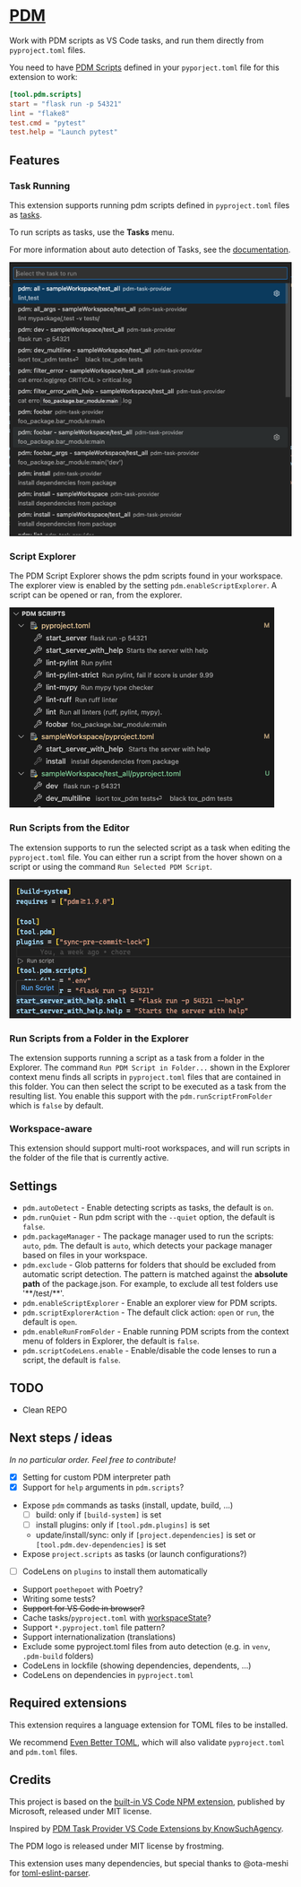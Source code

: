# [PDM](https://marketplace.visualstudio.com/items?itemName=gabdug.pdm)

Work with PDM scripts as VS Code tasks, and run them directly from `pyproject.toml` files.

You need to have [PDM Scripts](https://pdm-project.org/latest/usage/scripts/) defined in your `pyporject.toml` file for this extension to work:

```toml pyproject.toml
[tool.pdm.scripts]
start = "flask run -p 54321"
lint = "flake8"
test.cmd = "pytest"
test.help = "Launch pytest"
```

## Features

### Task Running

This extension supports running pdm scripts defined in `pyproject.toml` files as [tasks](https://code.visualstudio.com/docs/editor/tasks).

To run scripts as tasks, use the **Tasks** menu.

For more information about auto detection of Tasks, see the [documentation](https://code.visualstudio.com/Docs/editor/tasks#_task-autodetection).

![](static/screenshots/task_runner.png)

### Script Explorer

The PDM Script Explorer shows the pdm scripts found in your workspace. The explorer view is enabled by the setting `pdm.enableScriptExplorer`. A script can be opened or ran, from the explorer.

![](static/screenshots/script_explorer.png)
### Run Scripts from the Editor

The extension supports to run the selected script as a task when editing the `pyproject.toml` file. You can either run a script from
the hover shown on a script or using the command `Run Selected PDM Script`.

![](static/screenshots/pyproject_codelens.png)

### Run Scripts from a Folder in the Explorer

The extension supports running a script as a task from a folder in the Explorer. The command `Run PDM Script in Folder...` shown in the Explorer context menu finds all scripts in `pyproject.toml` files that are contained in this folder. You can then select the script to be executed as a task from the resulting list. You enable this support with the `pdm.runScriptFromFolder` which is `false` by default.

### Workspace-aware

This extension should support multi-root workspaces, and will run scripts in the folder of the file that is currently active.

## Settings

- `pdm.autoDetect` - Enable detecting scripts as tasks, the default is `on`.
- `pdm.runQuiet` - Run pdm script with the `--quiet` option, the default is `false`.
- `pdm.packageManager` - The package manager used to run the scripts: `auto`, `pdm`. The default is `auto`, which detects your package manager based on files in your workspace.
- `pdm.exclude` - Glob patterns for folders that should be excluded from automatic script detection. The pattern is matched against the **absolute path** of the package.json. For example, to exclude all test folders use '\*\*/test/\*\*'.
- `pdm.enableScriptExplorer` - Enable an explorer view for PDM scripts.
- `pdm.scriptExplorerAction` - The default click action: `open` or `run`, the default is `open`.
- `pdm.enableRunFromFolder` - Enable running PDM scripts from the context menu of folders in Explorer, the default is `false`.
- `pdm.scriptCodeLens.enable` - Enable/disable the code lenses to run a script, the default is `false`.

## TODO

- Clean REPO

## Next steps / ideas

_In no particular order. Feel free to contribute!_

- [X] Setting for custom PDM interpreter path
- [X] Support for `help` arguments in `pdm.scripts`?
- Expose `pdm` commands as tasks (install, update, build, ...)
	- [ ] build: only if `[build-system]` is set
	- [ ] install plugins: only if `[tool.pdm.plugins]` is set
	- update/install/sync: only if `[project.dependencies]` is set or `[tool.pdm.dev-dependencies]` is set
- Expose `project.scripts` as tasks (or launch configurations?)
- [ ] CodeLens on `plugins` to install them automatically
- Support `poethepoet` with Poetry?
- Writing some tests?
- ~~Support for VS Code in browser?~~
- Cache tasks/`pyproject.toml` with [workspaceState](https://code.visualstudio.com/api/references/vscode-api#ExtensionContext.workspaceState)?
- Support `*.pyproject.toml` file pattern?
- Support internationalization (translations)
- Exclude some pyproject.toml files from auto detection (e.g. in `venv`, `.pdm-build` folders)
- CodeLens in lockfile (showing dependencies, dependents, ...)
- CodeLens on dependencies in `pyproject.toml`

## Required extensions

This extension requires a language extension for TOML files to be installed.

We recommend [Even Better TOML](https://marketplace.visualstudio.com/items?itemName=tamasfe.even-better-toml), which will also validate `pyproject.toml` and `pdm.toml` files.

## Credits

This project is based on the [built-in VS Code NPM extension](https://github.com/microsoft/vscode/tree/main/extensions/npm), published by Microsoft, released under MIT license.

Inspired by [PDM Task Provider VS Code Extensions by KnowSuchAgency](https://marketplace.visualstudio.com/items?itemName=knowsuchagency.pdm-task-provider).

The PDM logo is released under MIT license by frostming.

This extension uses many dependencies, but special thanks to @ota-meshi for [toml-eslint-parser](https://github.com/ota-meshi/toml-eslint-parser/tree/main).
